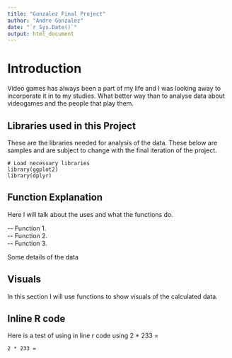```yaml
---
title: "Gonzalez Final Project"
author: "Andre Gonzalez"
date: "`r Sys.Date()`"
output: html_document
---
```



# Introduction

Video games has always been a part of my life and I was looking away to incorporate it in to my studies. What better way than to analyse data about videogames and the people that play them.  


## Libraries used in this Project

These are the libraries needed for analysis of the data. These below are samples and are subject to change with the final iteration of the project.


```{r setup, include=FALSE}
# Load necessary libraries
library(ggplot2)
library(dplyr)
```

##  Function Explanation

Here I will talk about the uses and what the functions do. 

-- Function 1.  
-- Function 2.  
-- Function 3.  

Some details of the data


## Visuals 

In this section I will use functions to show visuals of the calculated data. 

## Inline R code

Here is a test of using in line r code using 2 * 233 =  
```{r eval=TRUE} 
2 * 233 = 
```
